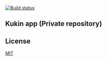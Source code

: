 [![Build status](https://dev.azure.com/kukinchef/kukin-app/_apis/build/status/kukin-app-api-ui)](https://dev.azure.com/kukinchef/kukin-app/_build/latest?definitionId=4)

## Kukin app (Private repository)
## License
[MIT](https://choosealicense.com/licenses/mit/)
